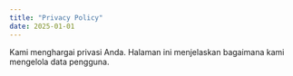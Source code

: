```yaml
---
title: "Privacy Policy"
date: 2025-01-01
---
```


Kami menghargai privasi Anda. Halaman ini menjelaskan bagaimana kami mengelola data pengguna.
